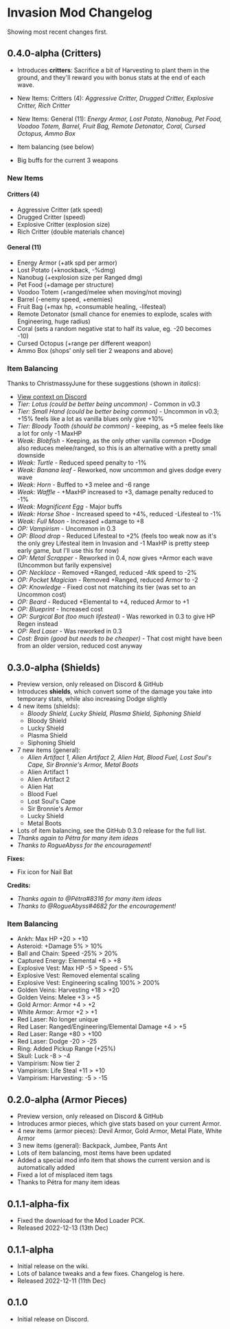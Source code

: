 # Invasion Mod Changelog

Showing most recent changes first.

## 0.4.0-alpha (Critters)

- Introduces **critters**: Sacrifice a bit of Harvesting to plant them in the ground, and they'll reward you with bonus stats at the end of each wave.
- New Items: Critters (4): *Aggressive Critter, Drugged Critter, Explosive Critter, Rich Critter*
- New Items: General (11): *Energy Armor, Lost Potato, Nanobug, Pet Food, Voodoo Totem, Barrel, Fruit Bag, Remote Detonator, Coral, Cursed Octopus, Ammo Box*
- Item balancing (see below)

- Big buffs for the current 3 weapons

### New Items

#### Critters (4)

- Aggressive Critter (atk speed)
- Drugged Critter (speed)
- Explosive Critter (explosion size)
- Rich Critter (double materials chance)

#### General (11)

- Energy Armor (+atk spd per armor)
- Lost Potato (+knockback, -%dmg)
- Nanobug (+explosion size per Ranged dmg)
- Pet Food (+damage per structure)
- Voodoo Totem (+ranged/melee when moving/not moving)
- Barrel (-enemy speed, +enemies)
- Fruit Bag (+max hp, +consumable healing, -lifesteal)
- Remote Detonator (small chance for enemies to explode, scales with Engineering, huge radius)
- Coral (sets a random negative stat to half its value, eg. -20 becomes -10)
- Cursed Octopus (+range per different weapon)
- Ammo Box (shops' only sell tier 2 weapons and above)

### Item Balancing

Thanks to ChristmassyJune for these suggestions (shown in *italics*):

- [View context on Discord](https://discord.com/channels/1050093805363269693/1050096077954633779/1055595281464438824)
- *Tier: Lotus (could be better being uncommon)* - Common in v0.3
- *Tier: Small Hand (could be better being common)* - Uncommon in v0.3; +15% feels like a lot as vanilla blues only give +10%
- *Tier: Bloody Tooth (should be common)* - keeping, as +5 melee feels like a lot for only -1 MaxHP
- *Weak: Blobfish* - Keeping, as the only other vanilla common +Dodge also reduces melee/ranged, so this is an alternative with a pretty small downside
- *Weak: Turtle* - Reduced speed penalty to -1%
- *Weak: Banana leaf* - Reworked, now uncommon and gives dodge every wave
- *Weak: Horn* - Buffed to +3 melee and -6 range
- *Weak: Waffle* - +MaxHP increased to +3, damage penalty reduced to -1%
- *Weak: Magnificent Egg* - Major buffs
- *Weak: Horse Shoe* - Increased speed to +4%, reduced -Lifesteal to -1%
- *Weak: Full Moon* - Increased +damage to +8
- *OP: Vampirism* - Uncommon in 0.3
- *OP: Blood drop* - Reduced Lifesteal to +2% (feels too weak now as it's the only grey Lifesteal item in Invasion and -1 MaxHP is pretty steep early game, but I'll use this for now)
- *OP: Metal Scrapper* - Reworked in 0.4, now gives +Armor each wave (Uncommon but farily expensive)
- *OP: Necklace* - Removed +Ranged, reduced -Atk speed to -2%
- *OP: Pocket Magician* - Removed +Ranged, reduced Armor to -2
- *OP: Knowledge* - Fixed cost not matching its tier (was set to an Uncommon cost)
- *OP: Beard* - Reduced +Elemental to +4, reduced Armor to +1
- *OP: Blueprint* - Increased cost
- *OP: Surgical Bot (too much lifesteal)* - Was reworked in 0.3 to give HP Regen instead
- *OP: Red Laser* - Was reworked in 0.3
- *Cost: Brain (good but needs to be cheaper)* - That cost might have been from an older version, reduced cost anyway

## 0.3.0-alpha (Shields)

- Preview version, only released on Discord & GitHub
- Introduces **shields**, which convert some of the damage you take into temporary stats, while also increasing Dodge slightly
- 4 new items (shields):
	- *Bloody Shield, Lucky Shield, Plasma Shield, Siphoning Shield*
	- Bloody Shield
	- Lucky Shield
	- Plasma Shield
	- Siphoning Shield
- 7 new items (general):
	- *Alien Artifact 1, Alien Artifact 2, Alien Hat, Blood Fuel, Lost Soul's Cape, Sir Bronnie's Armor, Metal Boots*
	- Alien Artifact 1
	- Alien Artifact 2
	- Alien Hat
	- Blood Fuel
	- Lost Soul's Cape
	- Sir Bronnie's Armor
	- Lucky Shield
	- Metal Boots
- Lots of item balancing, see the GitHub 0.3.0 release for the full list.
- *Thanks again to Pétra for many item ideas*
- *Thanks to RogueAbyss for the encouragement!*

**Fixes:**
- Fix icon for Nail Bat

**Credits:**
- *Thanks again to @Pétra#8316 for many item ideas*
- *Thanks to @RogueAbyss#4682 for the encouragement!*

### Item Balancing

- Ankh: Max HP +20 > +10
- Asteroid: +Damage 5% > 10%
- Ball and Chain: Speed -25% > 20%
- Captured Energy: Elemental +6 > +8
- Explosive Vest: Max HP -5 > Speed - 5%
- Explosive Vest: Removed elemental scaling
- Explosive Vest: Engineering scaling 100% > 200%
- Golden Veins: Harvesting +18 > +20
- Golden Veins: Melee +3 > +5
- Gold Armor: Armor +4 > +2
- White Armor: Armor +2 > +1
- Red Laser: No longer unique
- Red Laser: Ranged/Engineering/Elemental Damage +4 > +5
- Red Laser: Range +80 > +100
- Red Laser: Dodge -20 > -25
- Ring: Added Pickup Range (+25%)
- Skull: Luck -8 > -4
- Vampirism: Now tier 2
- Vampirism: Life Steal +11 > +10
- Vampirism: Harvesting: -5 > -15


## 0.2.0-alpha (Armor Pieces)

- Preview version, only released on Discord & GitHub
- Introduces armor pieces, which give stats based on your current Armor.
- 4 new items (armor pieces): Devil Armor, Gold Armor, Metal Plate, White Armor
- 3 new items (general): Backpack, Jumbee, Pants Ant
- Lots of item balancing, most items have been updated
- Added a special mod info item that shows the current version and is automatically added
- Fixed a lot of misplaced item tags
- Thanks to Pétra for many item ideas


## 0.1.1-alpha-fix

- Fixed the download for the Mod Loader PCK.
- Released 2022-12-13 (13th Dec)


## 0.1.1-alpha

- Initial release on the wiki.
- Lots of balance tweaks and a few fixes. Changelog is here.
- Released 2022-12-11 (11th Dec)


## 0.1.0

- Initial release on Discord.
